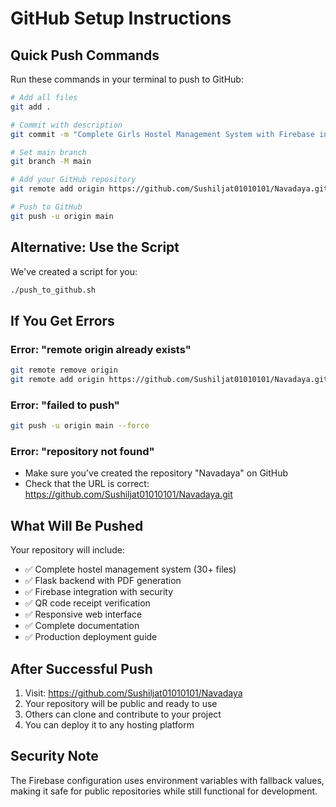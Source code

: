 # GitHub Setup Instructions

## Quick Push Commands

Run these commands in your terminal to push to GitHub:

```bash
# Add all files
git add .

# Commit with description
git commit -m "Complete Girls Hostel Management System with Firebase integration"

# Set main branch  
git branch -M main

# Add your GitHub repository
git remote add origin https://github.com/Sushiljat01010101/Navadaya.git

# Push to GitHub
git push -u origin main
```

## Alternative: Use the Script

We've created a script for you:

```bash
./push_to_github.sh
```

## If You Get Errors

### Error: "remote origin already exists"
```bash
git remote remove origin
git remote add origin https://github.com/Sushiljat01010101/Navadaya.git
```

### Error: "failed to push"
```bash
git push -u origin main --force
```

### Error: "repository not found"
- Make sure you've created the repository "Navadaya" on GitHub
- Check that the URL is correct: https://github.com/Sushiljat01010101/Navadaya.git

## What Will Be Pushed

Your repository will include:
- ✅ Complete hostel management system (30+ files)
- ✅ Flask backend with PDF generation
- ✅ Firebase integration with security
- ✅ QR code receipt verification
- ✅ Responsive web interface
- ✅ Complete documentation
- ✅ Production deployment guide

## After Successful Push

1. Visit: https://github.com/Sushiljat01010101/Navadaya
2. Your repository will be public and ready to use
3. Others can clone and contribute to your project
4. You can deploy it to any hosting platform

## Security Note

The Firebase configuration uses environment variables with fallback values, making it safe for public repositories while still functional for development.